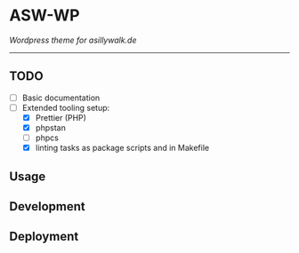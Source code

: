 # ASW-WP

_Wordpress theme for asillywalk.de_

___

## TODO

 - [ ] Basic documentation
 - [ ] Extended tooling setup: 
   - [x] Prettier (PHP)
   - [x] phpstan
   - [ ] phpcs
   - [x] linting tasks as package scripts and in Makefile

## Usage

## Development

## Deployment

